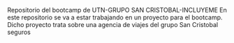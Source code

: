 Repositorio del bootcamp de UTN-GRUPO SAN CRISTOBAL-INCLUYEME 
En este repositorio se va a estar trabajando en un proyecto para el bootcamp. 
Dicho proyecto trata sobre una agencia de viajes del grupo San Cristobal seguros
